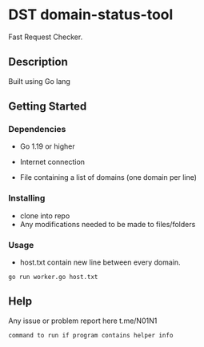 # DST domain-status-tool

Fast Request Checker.

## Description

Built using Go lang

## Getting Started

### Dependencies

* Go 1.19 or higher

* Internet connection

* File containing a list of domains (one domain per line)

### Installing

* clone into repo
* Any modifications needed to be made to files/folders

### Usage
 
* host.txt contain new line between every domain.
  
```
go run worker.go host.txt
```

## Help

Any issue or problem report here
t.me/N01N1
```
command to run if program contains helper info
```
